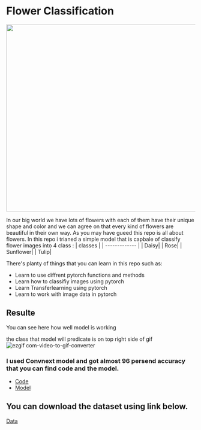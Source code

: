 # Flower Classification





<img src="https://github.com/0nE01/Flower-Classification/assets/127254729/6ab8d7c5-1fa2-4416-a826-ca3fdc8465a1" width="1100" height="500">



In our big world we have lots of flowers with each of them have their unique shape and color and we can agree on that every kind of flowers are beautiful in their own way.
As you may have gueed this repo is all about flowers.
In this repo i trianed a simple model that is capbale of classify flower images into 4 class :
|  classes  | 
| ------------- | 
| Daisy|
| Rose|
| Sunflower|
| Tulip|

There's planty of things that you can learn in this repo such as:
* Learn to use diffrent pytorch functions and methods
* Learn how to classifiy images using pytorch
* Learn Transferlearning using pytorch 
* Learn to work with image data in pytorch
  
Resulte
----
You can see here how well model is working

the class that model will predicate is on top right side of gif
![ezgif com-video-to-gif-converter](https://github.com/0nE01/Flower-Classification/assets/127254729/ec6c060a-ccf4-4d71-90a5-0b3e7f8f582e)

###  I used Convnext model and got almost 96 persend accuracy that you can find code and the model.

* [Code](https://github.com/0nE01/Flower-Classification/blob/main/Code/Flower_Classification.ipynb)
* [Model](https://drive.google.com/file/d/1hPiFCh_oRgxaOH5fTjuAD1tu0sTLGidg/view?usp=drive_link)

## You can download the dataset using link below.

[Data](https://drive.google.com/file/d/1VcbD7aIt-hcdkPGlZRluc6FXwkA-BczZ/view?usp=drive_link)

